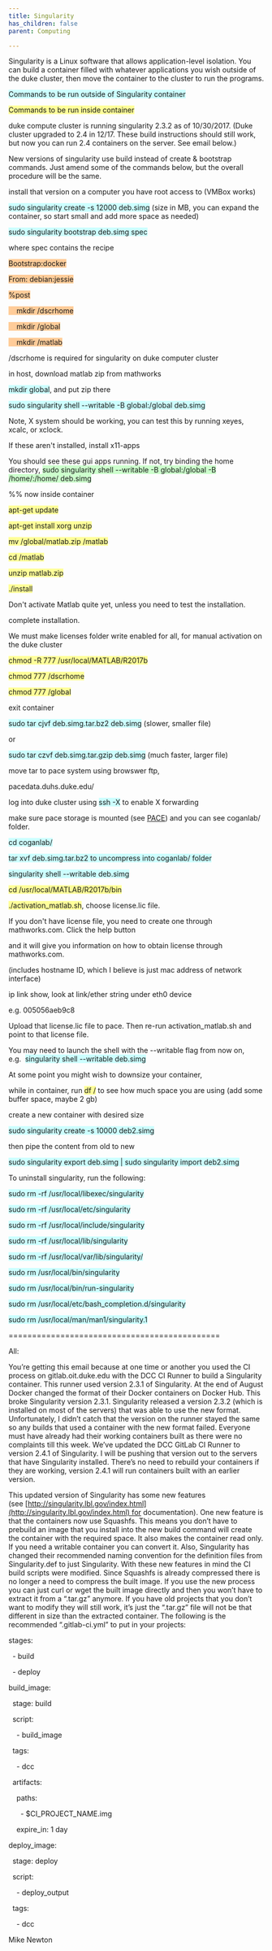 ```yaml
---
title: Singularity
has_children: false
parent: Computing

---
```

Singularity is a Linux software that allows application-level isolation. You can build a container filled with whatever applications you wish outside of the duke cluster, then move the container to the cluster to run the programs.

<span style="background-color:#ccffff;">Commands to be run outside of Singularity container</span>

<span style="background-color:#ffff99;">Commands to be run inside container</span>

duke compute cluster is running singularity 2.3.2 as of 10/30/2017\. (Duke cluster upgraded to 2.4 in 12/17\. These build instructions should still work, but now you can run 2.4 containers on the server. See email below.)

New versions of singularity use build instead of create & bootstrap commands. Just amend some of the commands below, but the overall procedure will be the same.

install that version on a computer you have root access to (VMBox works)

<span style="background-color:#ccffff;">sudo singularity create -s 12000 deb.simg</span> (size in MB, you can expand the container, so start small and add more space as needed)

<span style="background-color:#ccffff;">sudo singularity bootstrap deb.simg spec</span>

where spec contains the recipe

<span style="background-color:#ffcc99;">Bootstrap:docker</span>

<span style="background-color:#ffcc99;">From: debian:jessie</span>

<span style="background-color:#ffcc99;">%post</span>

<span style="background-color:#ffcc99;">    mkdir /dscrhome</span>

<span style="background-color:#ffcc99;">    mkdir /global</span>

<span style="background-color:#ffcc99;">    mkdir /matlab</span>

/dscrhome is required for singularity on duke computer cluster

in host, download matlab zip from mathworks

<span style="background-color:#ccffff;">mkdir global</span>, and put zip there

<span style="background-color:#ccffff;">sudo singularity shell --writable -B global:/global deb.simg</span>

Note, X system should be working, you can test this by running xeyes, xcalc, or xclock.

If these aren't installed, install x11-apps

You should see these gui apps running. If not, try binding the home directory, <span style="background-color:#ccffcc;">sudo singularity shell --writable -B global:/global -B /home/:/home/ deb.simg</span>

%% now inside container

<span style="background-color:#ffff99;">apt-get update</span>

<span style="background-color:#ffff99;">apt-get install xorg unzip</span>

<span style="background-color:#ffff99;">mv /global/matlab.zip /matlab</span>

<span style="background-color:#ffff99;">cd /matlab</span>

<span style="background-color:#ffff99;">unzip matlab.zip</span>

<span style="background-color:#ffff99;">./install</span>

Don't activate Matlab quite yet, unless you need to test the installation.

complete installation.

We must make licenses folder write enabled for all, for manual activation on the duke cluster

<span style="background-color:#ffff99;">chmod -R 777 /usr/local/MATLAB/R2017b</span>

<span style="background-color:#ffff99;">chmod 777 /dscrhome</span>

<span style="background-color:#ffff99;">chmod 777 /global</span>

exit container

<span style="background-color:#ccffff;">sudo tar cjvf deb.simg.tar.bz2 deb.simg</span> (slower, smaller file)

or

<span style="background-color:#ccffff;">sudo tar czvf deb.simg.tar.gzip deb.simg</span> (much faster, larger file)

move tar to pace system using browswer ftp,

pacedata.duhs.duke.edu/

log into duke cluster using <span style="background-color:#ccffff;">ssh -X</span> to enable X forwarding

make sure pace storage is mounted (see [PACE](/w/page/120968496/PACE)) and you can see coganlab/ folder.

<span style="background-color:#ccffff;">cd coganlab/</span>

<span style="background-color:#ccffff;">tar xvf deb.simg.tar.bz2 to uncompress into coganlab/ folder</span>

<span style="background-color:#ccffff;">singularity shell --writable deb.simg</span>

<span style="background-color:#ffff99;">cd /usr/local/MATLAB/R2017b/bin</span>

<span style="background-color:#ffff99;">./activation_matlab.sh</span>, choose license.lic file.

If you don't have license file, you need to create one through mathworks.com. Click the help button

and it will give you information on how to obtain license through mathworks.com.

(includes hostname ID, which I believe is just mac address of network interface)

ip link show, look at link/ether string under eth0 device

e.g. 005056aeb9c8

Upload that license.lic file to pace. Then re-run activation_matlab.sh and point to that license file.

You may need to launch the shell with the --writable flag from now on, e.g.  <span style="background-color:#ccffff;">singularity shell --writable deb.simg</span>

At some point you might wish to downsize your container,

while in container, run <span style="background-color:#ffff99;">df /</span> to see how much space you are using (add some buffer space, maybe 2 gb)

create a new container with desired size

<span style="background-color:#ccffff;">sudo singularity create -s 10000 deb2.simg</span>

then pipe the content from old to new

<span style="background-color:#ccffff;">sudo singularity export deb.simg | sudo singularity import deb2.simg</span>

To uninstall singularity, run the following:

<span style="background-color:#ccffff;">sudo rm -rf /usr/local/libexec/singularity</span>

<span style="background-color:#ccffff;">sudo rm -rf /usr/local/etc/singularity</span>

<span style="background-color:#ccffff;">sudo rm -rf /usr/local/include/singularity</span>

<span style="background-color:#ccffff;">sudo rm -rf /usr/local/lib/singularity</span>

<span style="background-color:#ccffff;">sudo rm -rf /usr/local/var/lib/singularity/</span>

<span style="background-color:#ccffff;">sudo rm /usr/local/bin/singularity</span>

<span style="background-color:#ccffff;">sudo rm /usr/local/bin/run-singularity</span>

<span style="background-color:#ccffff;">sudo rm /usr/local/etc/bash_completion.d/singularity</span>

<span style="background-color:#ccffff;">sudo rm /usr/local/man/man1/singularity.1</span>

=============================================

<span style="font-size:100%;">All:</span>

<span style="font-size:100%;">You’re getting this email because at one time or another you used the CI process on gitlab.oit.duke.edu with the DCC CI Runner to build a Singularity container. This runner used version 2.3.1 of Singularity. At the end of August Docker changed the format of their Docker containers on Docker Hub. This broke Singularity version 2.3.1\. Singularity released a version 2.3.2 (which is installed on most of the servers) that was able to use the new format. Unfortunately, I didn’t catch that the version on the runner stayed the same so any builds that used a container with the new format failed. Everyone must have already had their working containers built as there were no complaints till this week. We’ve updated the DCC GitLab CI Runner to version 2.4.1 of Singularity. I will be pushing that version out to the servers that have Singularity installed. There’s no need to rebuild your containers if they are working, version 2.4.1 will run containers built with an earlier version.</span>

<span style="font-size:100%;">This updated version of Singularity has some new features (see [http://singularity.lbl.gov/index.html](http://singularity.lbl.gov/index.html) for documentation). One new feature is that the containers now use Squashfs. This means you don’t have to prebuild an image that you install into the new build command will create the container with the required space. It also makes the container read only. If you need a writable container you can convert it. Also, Singularity has changed their recommended naming convention for the definition files from Singularity.def to just Singularity. With these new features in mind the CI build scripts were modified. Since Squashfs is already compressed there is no longer a need to compress the built image. If you use the new process you can just curl or wget the built image directly and then you won’t have to extract it from a “.tar.gz” anymore. If you have old projects that you don’t want to modify they will still work, it’s just the “.tar.gz” file will not be that different in size than the extracted container. The following is the recommended “.gitlab-ci.yml” to put in your projects:</span>

<span style="font-size:100%;">stages:</span>

<span style="font-size:100%;">  - build</span>

<span style="font-size:100%;">  - deploy</span>

<span style="font-size:100%;">build_image:</span>

<span style="font-size:100%;">  stage: build</span>

<span style="font-size:100%;">  script:</span>

<span style="font-size:100%;">    - build_image</span>

<span style="font-size:100%;">  tags:</span>

<span style="font-size:100%;">    - dcc</span>

<span style="font-size:100%;">  artifacts:</span>

<span style="font-size:100%;">    paths:</span>

<span style="font-size:100%;">      - $CI_PROJECT_NAME.img</span>

<span style="font-size:100%;">    expire_in: 1 day</span>

<span style="font-size:100%;">deploy_image:</span>

<span style="font-size:100%;">  stage: deploy</span>

<span style="font-size:100%;">  script:</span>

<span style="font-size:100%;">    - deploy_output</span>

<span style="font-size:100%;">  tags:</span>

<span style="font-size:100%;">    - dcc</span>

<span style="font-size:100%;">Mike Newton</span>